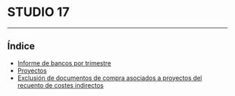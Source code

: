 # STUDIO 17
----------------------

## Índice

  * [Informe de bancos por trimestre](./area_contabilidad/modelos/bancos_347/index.md)
  * [Proyectos](./area_colaboracion/proyectos/index.md)
  * [Exclusión de documentos de compra asociados a proyectos del recuento de costes indirectos](./area_colaboracion/proyectos/costes_indirectos.md)
